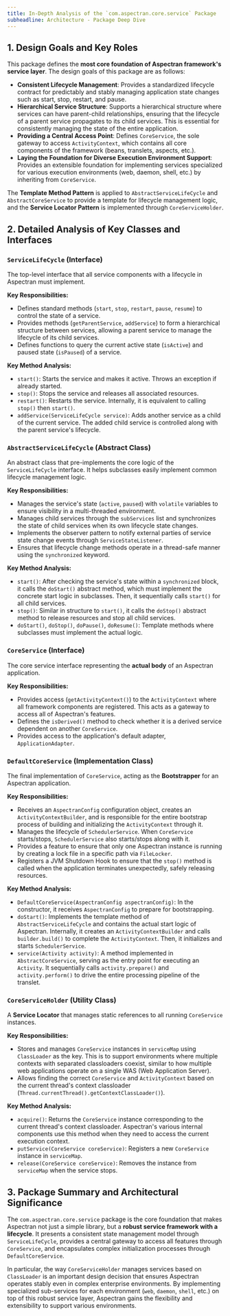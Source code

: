```yaml
---
title: In-Depth Analysis of the `com.aspectran.core.service` Package
subheadline: Architecture - Package Deep Dive
---
```


## 1. Design Goals and Key Roles

This package defines the **most core foundation of Aspectran framework's service layer**. The design goals of this package are as follows:

-   **Consistent Lifecycle Management**: Provides a standardized lifecycle contract for predictably and stably managing application state changes such as start, stop, restart, and pause.
-   **Hierarchical Service Structure**: Supports a hierarchical structure where services can have parent-child relationships, ensuring that the lifecycle of a parent service propagates to its child services. This is essential for consistently managing the state of the entire application.
-   **Providing a Central Access Point**: Defines `CoreService`, the sole gateway to access `ActivityContext`, which contains all core components of the framework (beans, translets, aspects, etc.).
-   **Laying the Foundation for Diverse Execution Environment Support**: Provides an extensible foundation for implementing services specialized for various execution environments (web, daemon, shell, etc.) by inheriting from `CoreService`.

The **Template Method Pattern** is applied to `AbstractServiceLifeCycle` and `AbstractCoreService` to provide a template for lifecycle management logic, and the **Service Locator Pattern** is implemented through `CoreServiceHolder`.

## 2. Detailed Analysis of Key Classes and Interfaces

### `ServiceLifeCycle` (Interface)

The top-level interface that all service components with a lifecycle in Aspectran must implement.

**Key Responsibilities:**
-   Defines standard methods (`start`, `stop`, `restart`, `pause`, `resume`) to control the state of a service.
-   Provides methods (`getParentService`, `addService`) to form a hierarchical structure between services, allowing a parent service to manage the lifecycle of its child services.
-   Defines functions to query the current active state (`isActive`) and paused state (`isPaused`) of a service.

**Key Method Analysis:**
-   `start()`: Starts the service and makes it active. Throws an exception if already started.
-   `stop()`: Stops the service and releases all associated resources.
-   `restart()`: Restarts the service. Internally, it is equivalent to calling `stop()` then `start()`.
-   `addService(ServiceLifeCycle service)`: Adds another service as a child of the current service. The added child service is controlled along with the parent service's lifecycle.

### `AbstractServiceLifeCycle` (Abstract Class)

An abstract class that pre-implements the core logic of the `ServiceLifeCycle` interface. It helps subclasses easily implement common lifecycle management logic.

**Key Responsibilities:**
-   Manages the service's state (`active`, `paused`) with `volatile` variables to ensure visibility in a multi-threaded environment.
-   Manages child services through the `subServices` list and synchronizes the state of child services when its own lifecycle state changes.
-   Implements the observer pattern to notify external parties of service state change events through `ServiceStateListener`.
-   Ensures that lifecycle change methods operate in a thread-safe manner using the `synchronized` keyword.

**Key Method Analysis:**
-   `start()`: After checking the service's state within a `synchronized` block, it calls the `doStart()` abstract method, which must implement the concrete start logic in subclasses. Then, it sequentially calls `start()` for all child services.
-   `stop()`: Similar in structure to `start()`, it calls the `doStop()` abstract method to release resources and stop all child services.
-   `doStart()`, `doStop()`, `doPause()`, `doResume()`: Template methods where subclasses must implement the actual logic.

### `CoreService` (Interface)

The core service interface representing the **actual body** of an Aspectran application.

**Key Responsibilities:**
-   Provides access (`getActivityContext()`) to the `ActivityContext` where all framework components are registered. This acts as a gateway to access all of Aspectran's features.
-   Defines the `isDerived()` method to check whether it is a derived service dependent on another `CoreService`.
-   Provides access to the application's default adapter, `ApplicationAdapter`.

### `DefaultCoreService` (Implementation Class)

The final implementation of `CoreService`, acting as the **Bootstrapper** for an Aspectran application.

**Key Responsibilities:**
-   Receives an `AspectranConfig` configuration object, creates an `ActivityContextBuilder`, and is responsible for the entire bootstrap process of building and initializing the `ActivityContext` through it.
-   Manages the lifecycle of `SchedulerService`. When `CoreService` starts/stops, `SchedulerService` also starts/stops along with it.
-   Provides a feature to ensure that only one Aspectran instance is running by creating a lock file in a specific path via `FileLocker`.
-   Registers a JVM Shutdown Hook to ensure that the `stop()` method is called when the application terminates unexpectedly, safely releasing resources.

**Key Method Analysis:**
-   `DefaultCoreService(AspectranConfig aspectranConfig)`: In the constructor, it receives `AspectranConfig` to prepare for bootstrapping.
-   `doStart()`: Implements the template method of `AbstractServiceLifeCycle` and contains the actual start logic of Aspectran. Internally, it creates an `ActivityContextBuilder` and calls `builder.build()` to complete the `ActivityContext`. Then, it initializes and starts `SchedulerService`.
-   `service(Activity activity)`: A method implemented in `AbstractCoreService`, serving as the entry point for executing an `Activity`. It sequentially calls `activity.prepare()` and `activity.perform()` to drive the entire processing pipeline of the translet.

### `CoreServiceHolder` (Utility Class)

A **Service Locator** that manages static references to all running `CoreService` instances.

**Key Responsibilities:**
-   Stores and manages `CoreService` instances in `serviceMap` using `ClassLoader` as the key. This is to support environments where multiple contexts with separated classloaders coexist, similar to how multiple web applications operate on a single WAS (Web Application Server).
-   Allows finding the correct `CoreService` and `ActivityContext` based on the current thread's context classloader (`Thread.currentThread().getContextClassLoader()`).

**Key Method Analysis:**
-   `acquire()`: Returns the `CoreService` instance corresponding to the current thread's context classloader. Aspectran's various internal components use this method when they need to access the current execution context.
-   `putService(CoreService coreService)`: Registers a new `CoreService` instance in `serviceMap`.
-   `release(CoreService coreService)`: Removes the instance from `serviceMap` when the service stops.

## 3. Package Summary and Architectural Significance

The `com.aspectran.core.service` package is the core foundation that makes Aspectran not just a simple library, but a **robust service framework with a lifecycle**. It presents a consistent state management model through `ServiceLifeCycle`, provides a central gateway to access all features through `CoreService`, and encapsulates complex initialization processes through `DefaultCoreService`.

In particular, the way `CoreServiceHolder` manages services based on `ClassLoader` is an important design decision that ensures Aspectran operates stably even in complex enterprise environments. By implementing specialized sub-services for each environment (`web`, `daemon`, `shell`, etc.) on top of this robust service layer, Aspectran gains the flexibility and extensibility to support various environments.
